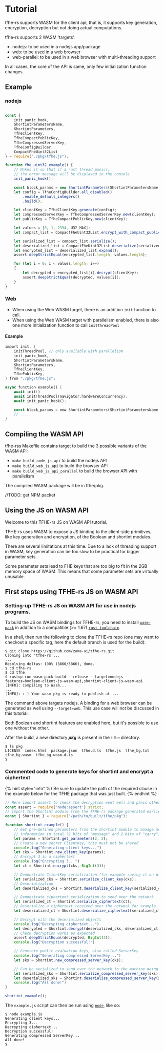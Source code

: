 # Tutorial


tfhe-rs supports WASM for the client api, that is,
it supports key generation, encryption, decryption but not 
doing actual computations.

tfhe-rs supports 2 WASM 'targets':
- nodejs: to be used in a nodejs app/package
- web: to be used in a web browser
- web-parallel: to be used in a web browser with multi-threading support

In all cases, the core of the API is same, only few initialization function
changes.


## Example

### nodejs

```javascript

const {
    init_panic_hook,
    ShortintParametersName,
    ShortintParameters,
    TfheClientKey,
    TfheCompactPublicKey,
    TfheCompressedServerKey,
    TfheConfigBuilder,
    CompactFheUint32List
} = require("./pkg/tfhe.js");

function fhe_uint32_example() {
    // Makes it so that if a rust thread panics,
    // the error message will be displayed in the console
    init_panic_hook();

    const block_params = new ShortintParameters(ShortintParametersName.PARAM_SMALL_MESSAGE_2_CARRY_2_COMPACT_PK);
    let config = TfheConfigBuilder.all_disabled()
        .enable_default_integers()
        .build();

    let clientKey = TfheClientKey.generate(config);
    let compressedServerKey = TfheCompressedServerKey.new(clientKey);
    let publicKey = TfheCompactPublicKey.new(clientKey);

    let values = [0, 1, 2394, U32_MAX];
    let compact_list = CompactFheUint32List.encrypt_with_compact_public_key(values, publicKey);

    let serialized_list = compact_list.serialize();
    let deserialized_list = CompactFheUint32List.deserialize(serialized_list);
    let encrypted_list = deserialized_list.expand();
    assert.deepStrictEqual(encrypted_list.length, values.length);

    for (let i = 0; i < values.length; i++)
    {
        let decrypted = encrypted_list[i].decrypt(clientKey);
        assert.deepStrictEqual(decrypted, values[i]);
    }
}
```

### Web

- When using the Web WASM target, there is an addition `init` function to
call.
- When using the Web WASM target with parallelism enabled, there is also
  one more initialization function to call `initThreadPool`

#### Example

```rust
import init, {
    initThreadPool, // only available with parallelism
    init_panic_hook,
    ShortintParametersName,
    ShortintParameters,
    TfheClientKey,
    TfhePublicKey,
} from "./pkg/tfhe.js";

async function example() {
    await init()
    await initThreadPool(navigator.hardwareConcurrency);
    await init_panic_hook();

    const block_params = new ShortintParameters(ShortintParametersName.PARAM_SMALL_MESSAGE_2_CARRY_2_COMPACT_PK);
    // ....
}
```

## Compiling the WASM API

tfhe-rss Makefile contains target to build the 3 possible variants of 
the WASM API:

- `make build_node_js_api` to build the nodejs API
- `make build_web_js_api` to build the browser API
- `make build_web_js_api_parallel` to build the browser API with parallelism

The compiled WASM package will be in tfhe/pkg.

//TODO: get NPM packet

## Using the JS on WASM API

Welcome to this TFHE-rs JS on WASM API tutorial.

TFHE-rs uses WASM to expose a JS binding to the client-side primitives, like key generation and encryption, of the Boolean and shortint modules.

There are several limitations at this time. Due to a lack of threading support in WASM, key generation can be too slow to be practical for bigger parameter sets.

Some parameter sets lead to FHE keys that are too big to fit in the 2GB memory space of WASM. This means that some parameter sets are virtually unusable.

## First steps using TFHE-rs JS on WASM API

### Setting-up TFHE-rs JS on WASM API for use in nodejs programs.

To build the JS on WASM bindings for TFHE-rs, you need to install [`wasm-pack`](https://rustwasm.github.io/wasm-pack/) in addition to a compatible (>= 1.67) [`rust toolchain`](https://rustup.rs/).

In a shell, then run the following to clone the TFHE-rs repo (one may want to checkout a specific tag, here the default branch is used for the build):

```shell
$ git clone https://github.com/zama-ai/tfhe-rs.git
Cloning into 'tfhe-rs'...
...
Resolving deltas: 100% (3866/3866), done.
$ cd tfhe-rs
$ cd tfhe
$ rustup run wasm-pack build --release --target=nodejs --features=boolean-client-js-wasm-api,shortint-client-js-wasm-api
[INFO]: Compiling to Wasm...
...
[INFO]: :-) Your wasm pkg is ready to publish at ...
```

The command above targets nodejs. A binding for a web browser can be generated as well using `--target=web`. This use case will not be discussed in this tutorial.

Both Boolean and shortint features are enabled here, but it's possible to use one without the other.

After the build, a new directory _**pkg**_ is present in the `tfhe` directory.

```shell
$ ls pkg
LICENSE  index.html  package.json  tfhe.d.ts  tfhe.js  tfhe_bg.txt  tfhe_bg.wasm  tfhe_bg.wasm.d.ts
$
```

### Commented code to generate keys for shortint and encrypt a ciphertext

{% hint style="info" %}
Be sure to update the path of the required clause in the example below for the TFHE package that was just built.
{% endhint %}

```javascript
// Here import assert to check the decryption went well and panic otherwise
const assert = require('node:assert').strict;
// Import the Shortint module from the TFHE-rs package generated earlier
const { Shortint } = require("/path/to/built/tfhe/pkg");

function shortint_example() {
    // Get pre-defined parameters from the shortint module to manage messages with 4 bits of useful
    // information in total (2 bits of "message" and 2 bits of "carry")
    let params = Shortint.get_parameters(2, 2);
    // Create a new secret ClientKey, this must not be shared
    console.log("Generating client keys...")
    let cks = Shortint.new_client_key(params);
    // Encrypt 3 in a ciphertext
    console.log("Encrypting 3...")
    let ct = Shortint.encrypt(cks, BigInt(3));

    // Demonstrate ClientKey serialization (for example saving it on disk on the user device)
    let serialized_cks = Shortint.serialize_client_key(cks);
    // Deserialization
    let deserialized_cks = Shortint.deserialize_client_key(serialized_cks);

    // Demonstrate ciphertext serialization to send over the network
    let serialized_ct = Shortint.serialize_ciphertext(ct);
    // Deserialize a ciphertext received over the network for example
    let deserialized_ct = Shortint.deserialize_ciphertext(serialized_ct);

    // Decrypt with the deserialized objects
    console.log("Decrypting ciphertext...")
    let decrypted = Shortint.decrypt(deserialized_cks, deserialized_ct);
    // Check decryption works as expected
    assert.deepStrictEqual(decrypted, BigInt(3));
    console.log("Decryption successful!")

    // Generate public evaluation keys, also called ServerKey
    console.log("Generating compressed ServerKey...")
    let sks = Shortint.new_compressed_server_key(cks);

    // Can be serialized to send over the network to the machine doing the evaluation
    let serialized_sks = Shortint.serialize_compressed_server_key(sks);
    let deserialized_sks = Shortint.deserialize_compressed_server_key(serialized_sks);
    console.log("All done!")
}

shortint_example();
```

The `example.js` script can then be run using [`node`](https://nodejs.org/), like so:

```shell
$ node example.js
Generating client keys...
Encrypting 3...
Decrypting ciphertext...
Decryption successful!
Generating compressed ServerKey...
All done!
$
```
